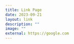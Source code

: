 ```yaml
---
title: Link Page
date: 2023-09-21
layout: link
description: ""
image: ""
external: https://google.com
---
```


